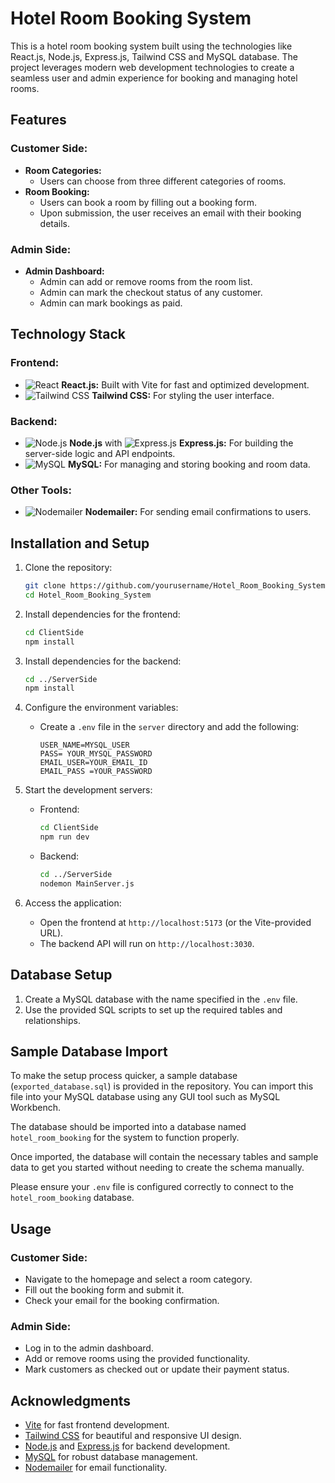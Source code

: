# Hotel Room Booking System

This is a hotel room booking system built using the technologies like React.js, Node.js, Express.js, Tailwind CSS and MySQL database. The project leverages modern web development technologies to create a seamless user and admin experience for booking and managing hotel rooms.

## Features

### Customer Side:
- **Room Categories:**
  - Users can choose from three different categories of rooms.
- **Room Booking:**
  - Users can book a room by filling out a booking form.
  - Upon submission, the user receives an email with their booking details.

### Admin Side:
- **Admin Dashboard:**
  - Admin can add or remove rooms from the room list.
  - Admin can mark the checkout status of any customer.
  - Admin can mark bookings as paid.

## Technology Stack

### Frontend:
- ![React](https://img.shields.io/badge/-React-61DAFB?logo=react&logoColor=white) **React.js:** Built with Vite for fast and optimized development.
- ![Tailwind CSS](https://img.shields.io/badge/-Tailwind%20CSS-38B2AC?logo=tailwind-css&logoColor=white) **Tailwind CSS:** For styling the user interface.

### Backend:
- ![Node.js](https://img.shields.io/badge/-Node.js-339933?logo=node.js&logoColor=white) **Node.js** with ![Express.js](https://img.shields.io/badge/-Express.js-000000?logo=express&logoColor=white) **Express.js:** For building the server-side logic and API endpoints.
- ![MySQL](https://img.shields.io/badge/-MySQL-4479A1?logo=mysql&logoColor=white) **MySQL:** For managing and storing booking and room data.

### Other Tools:
- ![Nodemailer](https://img.shields.io/badge/-Nodemailer-BC9B1E?logo=nodemailer&logoColor=white) **Nodemailer:** For sending email confirmations to users.

## Installation and Setup

1. Clone the repository:
   ```bash
   git clone https://github.com/yourusername/Hotel_Room_Booking_System.git
   cd Hotel_Room_Booking_System
   ```

2. Install dependencies for the frontend:
   ```bash
   cd ClientSide
   npm install
   ```

3. Install dependencies for the backend:
   ```bash
   cd ../ServerSide
   npm install
   ```

4. Configure the environment variables:
   - Create a `.env` file in the `server` directory and add the following:
     ```env
     USER_NAME=MYSQL_USER 
     PASS= YOUR_MYSQL_PASSWORD
     EMAIL_USER=YOUR_EMAIL_ID
     EMAIL_PASS =YOUR_PASSWORD
     ```

5. Start the development servers:
   - Frontend:
     ```bash
     cd ClientSide
     npm run dev
     ```
   - Backend:
     ```bash
     cd ../ServerSide
     nodemon MainServer.js
     ```

6. Access the application:
   - Open the frontend at `http://localhost:5173` (or the Vite-provided URL).
   - The backend API will run on `http://localhost:3030`.

## Database Setup

1. Create a MySQL database with the name specified in the `.env` file.
2. Use the provided SQL scripts  to set up the required tables and relationships.

## Sample Database Import

To make the setup process quicker, a sample database (`exported_database.sql`) is provided in the repository. You can import this file into your MySQL database using any GUI tool such as MySQL Workbench.

The database should be imported into a database named `hotel_room_booking` for the system to function properly.

Once imported, the database will contain the necessary tables and sample data to get you started without needing to create the schema manually.

Please ensure your `.env` file is configured correctly to connect to the `hotel_room_booking` database.

## Usage

### Customer Side:
- Navigate to the homepage and select a room category.
- Fill out the booking form and submit it.
- Check your email for the booking confirmation.

### Admin Side:
- Log in to the admin dashboard.
- Add or remove rooms using the provided functionality.
- Mark customers as checked out or update their payment status.

## Acknowledgments
- [Vite](https://vitejs.dev/) for fast frontend development.
- [Tailwind CSS](https://tailwindcss.com/) for beautiful and responsive UI design.
- [Node.js](https://nodejs.org/) and [Express.js](https://expressjs.com/) for backend development.
- [MySQL](https://www.mysql.com/) for robust database management.
- [Nodemailer](https://nodemailer.com/) for email functionality.



